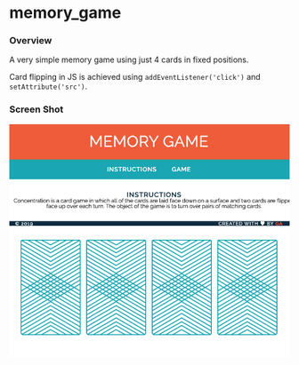 # memory_game

### Overview
A very simple memory game using just 4 cards in fixed positions.

Card flipping in JS is achieved using `addEventListener('click')` and `setAttribute('src')`.

### Screen Shot
![Screen shot of game](images/memory_game_screen_shot.png)

